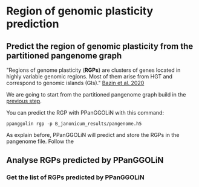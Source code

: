 # Region of genomic plasticity prediction
## Predict the region of genomic plasticity from the partitioned pangenome graph

"Regions of genome plasticity (**RGPs**) are clusters of genes located in highly variable genomic regions. Most of them arise from HGT and correspond to genomic islands (GIs)." [Bazin et al. 2020](https://doi.org/10.1093/bioinformatics/btaa792)

We are going to start from the partitioned pangenome graph build in the [previous step](#build-and-partition-a-pangenome-graph). 

You can predict the RGP with PPanGGOLiN with this command:

```
ppanggolin rgp -p B_janonicum_results/pangenome.h5
```

As explain before, PPanGGOLiN will predict and store the RGPs in the pangenome file. Follow the 

## Analyse RGPs predicted by PPanGGOLiN
### Get the list of RGPs predicted by PPanGGOLiN